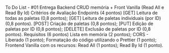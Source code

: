 To Do List - #01 Entrega 
Backend CRUD memória + Front Vanilla (Read All e Read By Id)
Critérios de Avaliação
Endpoints (4 pontos)
[GET] Leitura de todas as paletas (0,8 pontos);
[GET] Leitura de paletas individuais (por ID) (0,8 pontos).
[POST] Criação de paletas (0,8 pontos);
[PUT] Edição de paletas por ID (0,8 pontos);
[DELETE] Exclusão de paletas por ID (0,8 pontos).
Requisitos (6 pontos)
Lista em memória (2 pontos);
CORS - Liberado (1 ponto);
Formatação do código utilizando o Prettier (1 ponto);
Frontend Vanilla com os recursos:
Read All (1 pontos);
Read By Id (1 ponto).
